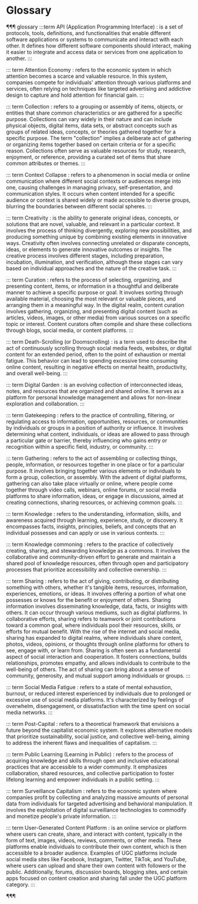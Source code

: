 # Glossary

¶¶¶ glossary
:::term
API (Application Programming Interface)
:   is a set of protocols, tools, definitions, and functionalities that enable different software applications or systems to communicate and interact with each other. It defines how different software components should interact, making it easier to integrate and access data or services from one application to another.
:::

::: term
Attention Economy
:    refers to the economic system in which attention becomes a scarce and valuable resource. In this system, companies compete for individuals' attention through various platforms and services, often relying on techniques like targeted advertising and addictive design to capture and hold attention for financial gain. 
:::

::: term
Collection
:   refers to a grouping or assembly of items, objects, or entities that share common characteristics or are gathered for a specific purpose. Collections can vary widely in their nature and can include physical objects, digital items, data sets, or abstract concepts such as groups of related ideas, concepts, or theories gathered together for a specific purpose. The term "collection" implies a deliberate act of gathering or organizing items together based on certain criteria or for a specific reason. Collections often serve as valuable resources for study, research, enjoyment, or reference, providing a curated set of items that share common attributes or themes.
:::

::: term
Context Collapse
:   refers to a phenomenon in social media or online communication where different social contexts or audiences merge into one, causing challenges in managing privacy, self-presentation, and communication styles. It occurs when content intended for a specific audience or context is shared widely or made accessible to diverse groups, blurring the boundaries between different social spheres.
:::

::: term
Creativity
:   is the ability to generate original ideas, concepts, or solutions that are novel, valuable, and relevant in a particular context. It involves the process of thinking divergently, exploring new possibilities, and producing something unique by combining existing elements in innovative ways. Creativity often involves connecting unrelated or disparate concepts, ideas, or elements to generate innovative outcomes or insights. The creative process involves different stages, including preparation, incubation, illumination, and verification, although these stages can vary based on individual approaches and the nature of the creative task.
:::

::: term
Curation
:   refers to the process of selecting, organizing, and presenting content, items, or information in a thoughtful and deliberate manner to achieve a specific purpose or goal. It involves sorting through available material, choosing the most relevant or valuable pieces, and arranging them in a meaningful way. In the digital realm, content curation involves gathering, organizing, and presenting digital content (such as articles, videos, images, or other media) from various sources on a specific topic or interest. Content curators often compile and share these collections through blogs, social media, or content platforms.
:::

::: term
Death-Scrolling (or Doomscrolling)
:   is a term used to describe the act of continuously scrolling through social media feeds, websites, or digital content for an extended period, often to the point of exhaustion or mental fatigue. This behavior can lead to spending excessive time consuming online content, resulting in negative effects on mental health, productivity, and overall well-being.
:::

::: term
Digital Garden
:    is an evolving collection of interconnected ideas, notes, and resources that are organized and shared online. It serves as a platform for personal knowledge management and allows for non-linear exploration and collaboration. 
:::

::: term
Gatekeeping
:   refers to the practice of controlling, filtering, or regulating access to information, opportunities, resources, or communities by individuals or groups in a position of authority or influence. It involves determining what content, individuals, or ideas are allowed to pass through a particular gate or barrier, thereby influencing who gains entry or recognition within a specific field, industry, or community.
:::

::: term
Gathering
:   refers to the act of assembling or collecting things, people, information, or resources together in one place or for a particular purpose. It involves bringing together various elements or individuals to form a group, collection, or assembly. With the advent of digital platforms, gathering can also take place virtually or online, where people come together through video calls, webinars, online forums, or social media platforms to share information, ideas, or engage in discussions, aimed at creating connections, sharing resources, or achieving common goals.
:::

::: term
Knowledge
:   refers to the understanding, information, skills, and awareness acquired through learning, experience, study, or discovery. It encompasses facts, insights, principles, beliefs, and concepts that an individual possesses and can apply or use in various contexts.
:::

::: term
Knowledge commoning
:    refers to the practice of collectively creating, sharing, and stewarding knowledge as a commons. It involves the collaborative and community-driven effort to generate and maintain a shared pool of knowledge resources, often through open and participatory processes that prioritize accessibility and collective ownership. 
:::

::: term
Sharing
:   refers to the act of giving, contributing, or distributing something with others, whether it's tangible items, resources, information, experiences, emotions, or ideas. It involves offering a portion of what one possesses or knows for the benefit or enjoyment of others. Sharing information involves disseminating knowledge, data, facts, or insights with others. It can occur through various mediums, such as digital platforms. In collaborative efforts, sharing refers to teamwork or joint contributions toward a common goal, where individuals pool their resources, skills, or efforts for mutual benefit. With the rise of the internet and social media, sharing has expanded to digital realms, where individuals share content, photos, videos, opinions, or thoughts through online platforms for others to see, engage with, or learn from. Sharing is often seen as a fundamental aspect of social interaction and cooperation. It fosters connections, builds relationships, promotes empathy, and allows individuals to contribute to the well-being of others. The act of sharing can bring about a sense of community, generosity, and mutual support among individuals or groups.
:::

::: term
Social Media Fatigue
:   refers to a state of mental exhaustion, burnout, or reduced interest experienced by individuals due to prolonged or excessive use of social media platforms. It's characterized by feelings of overwhelm, disengagement, or dissatisfaction with the time spent on social media networks.
:::

::: term
Post-Capital
:   refers to a theoretical framework that envisions a future beyond the capitalist economic system. It explores alternative models that prioritize sustainability, social justice, and collective well-being, aiming to address the inherent flaws and inequalities of capitalism.
:::

::: term
Public Learning (Learning in Public)
:    refers to the process of acquiring knowledge and skills through open and inclusive educational practices that are accessible to a wider community. It emphasizes collaboration, shared resources, and collective participation to foster lifelong learning and empower individuals in a public setting.
:::

::: term
Surveillance Capitalism
:    refers to the economic system where companies profit by collecting and analyzing massive amounts of personal data from individuals for targeted advertising and behavioral manipulation. It involves the exploitation of digital surveillance technologies to commodify and monetize people's private information.
:::

::: term
User-Generated Content Platform
:   is an online service or platform where users can create, share, and interact with content, typically in the form of text, images, videos, reviews, comments, or other media. These platforms enable individuals to contribute their own content, which is then accessible to a broader audience. Examples of UGC platforms include social media sites like Facebook, Instagram, Twitter, TikTok, and YouTube, where users can upload and share their own content with followers or the public. Additionally, forums, discussion boards, blogging sites, and certain apps focused on content creation and sharing fall under the UGC platform category.
:::

¶¶¶